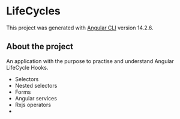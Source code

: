 # LifeCycles

This project was generated with [Angular CLI](https://github.com/angular/angular-cli) version 14.2.6.

## About the project
An application with the purpose to practise and understand Angular LifeCycle Hooks.

<ul>
    <li>Selectors</li>
    <li>Nested selectors</li>
    <li>Forms</li>
    <li>Angular services</li>
    <li>Rxjs operators<li>
</ul>